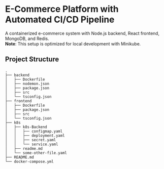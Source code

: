 # E-Commerce Platform with Automated CI/CD Pipeline
A containerized e-commerce system with Node.js backend, React frontend, MongoDB, and Redis.  
**Note**: This setup is optimized for local development with Minikube.
## Project Structure
```
.
├── backend
│   ├── Dockerfile
│   ├── nodemon.json
│   ├── package.json
│   ├── src
│   └── tsconfig.json
├── frontend
│   ├── Dockerfile
│   ├── package.json
│   ├── src
│   └── tsconfig.json
├── k8s
│   ├── k8s-Backend
│   │   ├── configmap.yaml
│   │   ├── deployment.yaml
│   │   ├── secret.yaml
│   │   └── service.yaml
│   ├── readme.md
│   └── some-other-file.yaml
├── README.md
└── docker-compose.yml
```
